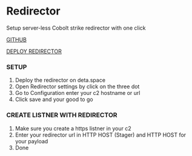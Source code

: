 # Redirector
Setup server-less Cobolt strike redirector with one click

[GITHUB](https://github.com/ScRiPt1337/Redirector)

[DEPLOY REDIRECTOR](https://deta.space/discovery/r/lbvhqxhqefb1c6bk)

### SETUP 
1. Deploy the redirector on deta.space
2. Open Redirector settings by click on the three dot
3. Go to Configuration enter your c2 hostname or url
4. Click save and your good to go 

### CREATE LISTNER WITH REDIRECTOR
1. Make sure you create a https listner in your c2
2. Enter your redirector url in  HTTP HOST (Stager) and HTTP HOST for your payload
3. Done

